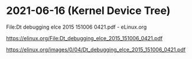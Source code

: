 # 2021-06-16 (Kernel Device Tree)

File:Dt debugging elce 2015 151006 0421.pdf - eLinux.org

https://elinux.org/File:Dt_debugging_elce_2015_151006_0421.pdf

https://elinux.org/images/0/04/Dt_debugging_elce_2015_151006_0421.pdf